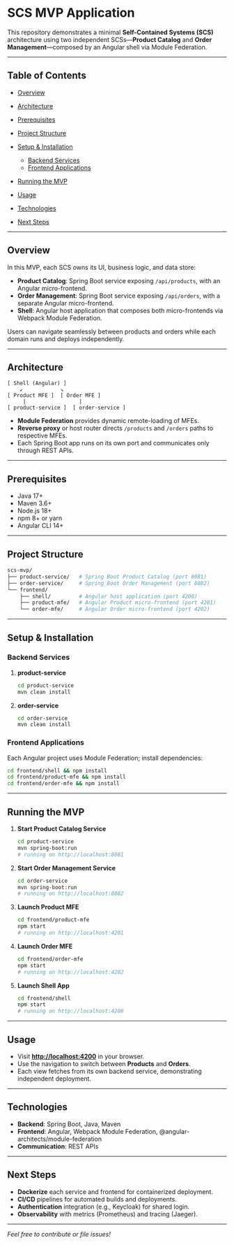 # SCS MVP Application

This repository demonstrates a minimal **Self-Contained Systems (SCS)** architecture using two independent SCSs—**Product Catalog** and **Order Management**—composed by an Angular shell via Module Federation.

---

## Table of Contents

* [Overview](#overview)
* [Architecture](#architecture)
* [Prerequisites](#prerequisites)
* [Project Structure](#project-structure)
* [Setup & Installation](#setup--installation)

  * [Backend Services](#backend-services)
  * [Frontend Applications](#frontend-applications)
* [Running the MVP](#running-the-mvp)
* [Usage](#usage)
* [Technologies](#technologies)
* [Next Steps](#next-steps)

---

## Overview

In this MVP, each SCS owns its UI, business logic, and data store:

* **Product Catalog**: Spring Boot service exposing `/api/products`, with an Angular micro-frontend.
* **Order Management**: Spring Boot service exposing `/api/orders`, with a separate Angular micro-frontend.
* **Shell**: Angular host application that composes both micro-frontends via Webpack Module Federation.

Users can navigate seamlessly between products and orders while each domain runs and deploys independently.

---

## Architecture

```
[ Shell (Angular) ]
    ↙            ↘
[ Product MFE ]  [ Order MFE ]
     |                 |
[ product-service ]  [ order-service ]
```

* **Module Federation** provides dynamic remote-loading of MFEs.
* **Reverse proxy** or host router directs `/products` and `/orders` paths to respective MFEs.
* Each Spring Boot app runs on its own port and communicates only through REST APIs.

---

## Prerequisites

* Java 17+
* Maven 3.6+
* Node.js 18+
* npm 8+ or yarn
* Angular CLI 14+

---

## Project Structure

```bash
scs-mvp/
├── product-service/   # Spring Boot Product Catalog (port 8081)
├── order-service/     # Spring Boot Order Management (port 8082)
└── frontend/
    ├── shell/         # Angular host application (port 4200)
    ├── product-mfe/   # Angular Product micro-frontend (port 4201)
    └── order-mfe/     # Angular Order micro-frontend (port 4202)
```

---

## Setup & Installation

### Backend Services

1. **product-service**

   ```bash
   cd product-service
   mvn clean install
   ```
2. **order-service**

   ```bash
   cd order-service
   mvn clean install
   ```

### Frontend Applications

Each Angular project uses Module Federation; install dependencies:

```bash
cd frontend/shell && npm install
cd frontend/product-mfe && npm install
cd frontend/order-mfe && npm install
```

---

## Running the MVP

1. **Start Product Catalog Service**

   ```bash
   cd product-service
   mvn spring-boot:run
   # running on http://localhost:8081
   ```
2. **Start Order Management Service**

   ```bash
   cd order-service
   mvn spring-boot:run
   # running on http://localhost:8082
   ```
3. **Launch Product MFE**

   ```bash
   cd frontend/product-mfe
   npm start
   # running on http://localhost:4201
   ```
4. **Launch Order MFE**

   ```bash
   cd frontend/order-mfe
   npm start
   # running on http://localhost:4202
   ```
5. **Launch Shell App**

   ```bash
   cd frontend/shell
   npm start
   # running on http://localhost:4200
   ```

---

## Usage

* Visit **[http://localhost:4200](http://localhost:4200)** in your browser.
* Use the navigation to switch between **Products** and **Orders**.
* Each view fetches from its own backend service, demonstrating independent deployment.

---

## Technologies

* **Backend**: Spring Boot, Java, Maven
* **Frontend**: Angular, Webpack Module Federation, @angular-architects/module-federation
* **Communication**: REST APIs

---

## Next Steps

* **Dockerize** each service and frontend for containerized deployment.
* **CI/CD** pipelines for automated builds and deployments.
* **Authentication** integration (e.g., Keycloak) for shared login.
* **Observability** with metrics (Prometheus) and tracing (Jaeger).

---

*Feel free to contribute or file issues!*
